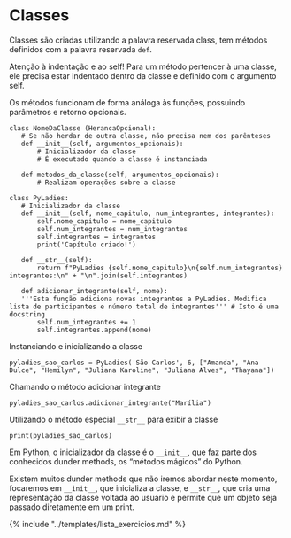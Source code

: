# Classes

Classes são criadas utilizando a palavra reservada class, tem métodos definidos com a palavra reservada `def`.

Atenção à indentação e ao self! Para um método pertencer à uma classe, ele precisa estar indentado dentro da classe e definido com o argumento self.

Os métodos funcionam de forma análoga às funções, possuindo parâmetros e retorno opcionais.

```
class NomeDaClasse (HerancaOpcional):
   # Se não herdar de outra classe, não precisa nem dos parênteses
   def __init__(self, argumentos_opcionais):
       # Inicializador da classe
       # É executado quando a classe é instanciada

   def metodos_da_classe(self, argumentos_opcionais):
       # Realizam operações sobre a classe
```

```
class PyLadies:
   # Inicializador da classe
   def __init__(self, nome_capitulo, num_integrantes, integrantes):
       self.nome_capitulo = nome_capitulo
       self.num_integrantes = num_integrantes
       self.integrantes = integrantes
       print('Capítulo criado!')
   
   def __str__(self):
       return f"PyLadies {self.nome_capitulo}\n{self.num_integrantes} integrantes:\n" + "\n".join(self.integrantes)

   def adicionar_integrante(self, nome):
   '''Esta função adiciona novas integrantes a PyLadies. Modifica lista de participantes e número total de integrantes''' # Isto é uma docstring
       self.num_integrantes += 1
       self.integrantes.append(nome)
```

Instanciando e inicializando a classe

```
pyladies_sao_carlos = PyLadies('São Carlos', 6, ["Amanda", "Ana Dulce", "Hemilyn", "Juliana Karoline", "Juliana Alves", "Thayana"])
```

Chamando o método adicionar integrante

```
pyladies_sao_carlos.adicionar_integrante("Marília")
```

Utilizando o método especial `__str__` para exibir a classe

```
print(pyladies_sao_carlos)
```
Em Python, o inicializador da classe é o `__init__`, que faz parte dos conhecidos dunder methods, os “métodos mágicos” do Python.

Existem muitos dunder methods que não iremos abordar neste momento, focaremos em `__init__`, que inicializa a classe, e `__str__`, que cria uma representação da classe voltada ao usuário e permite que um objeto seja passado diretamente em um print.

{% include "../templates/lista_exercicios.md" %}